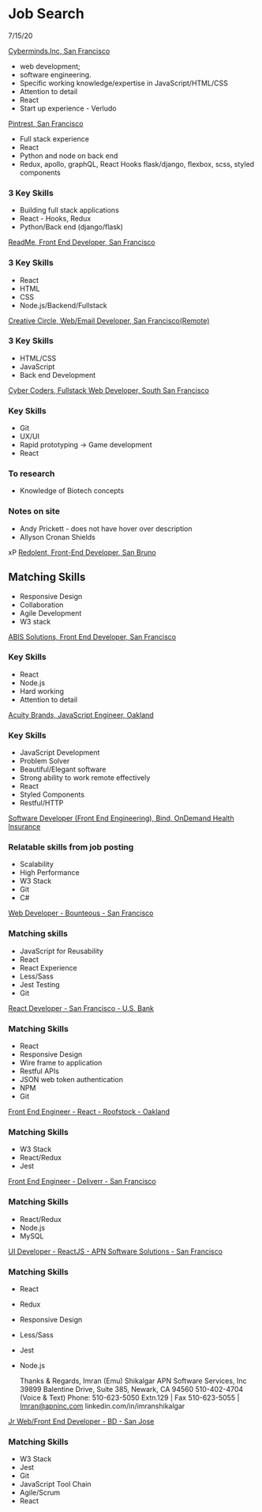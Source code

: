 # Job Search

7/15/20

[Cyberminds.Inc, San Francisco](https://www.linkedin.com/jobs/search/?distance=50&f_E=2&f_TPR=r604800&geoId=101633971&keywords=developer&location=94903%2C%20San%20Rafael%2C%20California%2C%20United%20States)

-   web development;
-   software engineering.
-   Specific working knowledge/expertise in JavaScript/HTML/CSS
-   Attention to detail
-   React
-   Start up experience - Verludo

[Pintrest, San Francisco](https://www.linkedin.com/jobs/search/?currentJobId=1919589393&distance=50&f_E=2&geoId=101633971&keywords=developer&location=San%20Rafael%2C%20California%2C%20United%20States)

-   Full stack experience
-   React
-   Python and node on back end
-   Redux, apollo, graphQL, React Hooks flask/django, flexbox, scss, styled components

### 3 Key Skills

-   Building full stack applications
-   React - Hooks, Redux
-   Python/Back end (django/flask)

[ReadMe, Front End Developer, San Francisco](https://www.linkedin.com/jobs/search/?currentJobId=1947680771&distance=50&f_E=2&geoId=101633971&keywords=developer&location=San%20Rafael%2C%20California%2C%20United%20States)

### 3 Key Skills

-   React
-   HTML
-   CSS
-   Node.js/Backend/Fullstack

[Creative Circle, Web/Email Developer, San Francisco(Remote)](https://www.linkedin.com/jobs/search/?currentJobId=1930363679&f_TPR=r86400&geoId=101633971&keywords=developer&location=94903%2C%20San%20Rafael%2C%20California%2C%20United%20States)

### 3 Key Skills

-   HTML/CSS
-   JavaScript
-   Back end Development

[Cyber Coders, Fullstack Web Developer, South San Francisco](https://www.linkedin.com/jobs/search/?currentJobId=1930396069&distance=50&f_TPR=r86400&geoId=101633971&keywords=developer&location=94903%2C%20San%20Rafael%2C%20California%2C%20United%20States)

### Key Skills

-   Git
-   UX/UI
-   Rapid prototyping -> Game development
-   React

### To research

-   Knowledge of Biotech concepts

### Notes on site

-   Andy Prickett - does not have hover over description
-   Allyson Cronan Shields

xP
[Redolent, Front-End Developer, San Bruno](https://www.linkedin.com/jobs/view/1919938099/?alternateChannel=search&refId=80b625e6-5b85-43da-8736-be476a8c81e9&trk=flagship3_search_srp_jobs)

## Matching Skills

-   Responsive Design
-   Collaboration
-   Agile Development
-   W3 stack

[ABIS Solutions, Front End Developer, San Francisco](https://www.linkedin.com/jobs/view/1955662779/?alternateChannel=search&refId=69113c01-fba0-49ac-b611-2c9a235a5303&trk=flagship3_search_srp_jobs)

### Key Skills

-   React
-   Node.js
-   Hard working
-   Attention to detail

[Acuity Brands, JavaScript Engineer, Oakland](https://www.linkedin.com/jobs/view/1854765799/?alternateChannel=search&refId=80b625e6-5b85-43da-8736-be476a8c81e9&trk=flagship3_search_srp_jobs)

### Key Skills

-   JavaScript Development
-   Problem Solver
-   Beautiful/Elegant software
-   Strong ability to work remote effectively
-   React
-   Styled Components
-   Restful/HTTP

[Software Developer (Front End Engineering), Bind, OnDemand Health Insurance](https://www.linkedin.com/jobs/view/1872976737/?alternateChannel=search&refId=69113c01-fba0-49ac-b611-2c9a235a5303&trk=flagship3_search_srp_jobs)

### Relatable skills from job posting

-   Scalability
-   High Performance
-   W3 Stack
-   Git
-   C#

[Web Developer - Bounteous - San Francisco](https://www.linkedin.com/jobs/search/?currentJobId=1953150582&f_E=2&geoId=101633971&keywords=developer&location=94903%2C%20San%20Rafael%2C%20California%2C%20United%20States&sortBy=DD)

### Matching skills

-   JavaScript for Reusability
-   React
-   React Experience
-   Less/Sass
-   Jest Testing
-   Git

[React Developer - San Francisco - U.S. Bank](https://www.linkedin.com/jobs/view/1969025660/?alternateChannel=search&refId=b212f8ba-064c-46a7-8d53-ccecce58349b&trk=flagship3_search_srp_jobs)

### Matching Skills

-   React
-   Responsive Design
-   Wire frame to application
-   Restful APIs
-   JSON web token authentication
-   NPM
-   Git

[Front End Engineer - React - Roofstock - Oakland](https://www.linkedin.com/jobs/search/?currentJobId=1940177005&distance=50&f_E=2&geoId=101633971&keywords=front%20end%20developer&location=94903%2C%20San%20Rafael%2C%20California%2C%20United%20States&sortBy=DD)

### Matching Skills

-   W3 Stack
-   React/Redux
-   Jest

[Front End Engineer - Deliverr - San Francisco](https://www.linkedin.com/jobs/view/1969427122/?alternateChannel=search&refId=d1b989fb-6cde-4cb4-958b-fa289f41fc6f&trk=flagship3_search_srp_jobs)

### Matching Skills

-   React/Redux
-   Node.js
-   MySQL

[UI Developer - ReactJS - APN Software Solutions - San Francisco](https://www.linkedin.com/jobs/view/1968780569/?alternateChannel=search&refId=a9cc1962-c728-4eb7-9479-b376f58e1a58&trk=flagship3_search_srp_jobs)

### Matching Skills

-   React
-   Redux
-   Responsive Design
-   Less/Sass
-   Jest
-   Node.js

    Thanks & Regards,
    Imran (Emu) Shikalgar
    APN Software Services, Inc
    39899 Balentine Drive, Suite 385, Newark, CA 94560
    510-402-4704 (Voice & Text)
    Phone: 510-623-5050 Extn.129 | Fax 510-623-5055 | Imran@apninc.com
    linkedin.com/in/imranshikalgar

[Jr Web/Front End Developer - BD - San Jose](https://www.linkedin.com/jobs/view/1942425637/?alternateChannel=search&refId=5ffe5225-4e20-4a77-860b-7b50b214204c&trk=flagship3_search_srp_jobs)

### Matching Skills

-   W3 Stack
-   Jest
-   Git
-   JavaScript Tool Chain
-   Agile/Scrum
-   React
